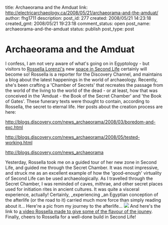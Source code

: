 title: Archaeorama and the Amduat
link: http://electricarchaeology.ca/2008/05/21/archaeorama-and-the-amduat/
author: fhg1711
description: 
post_id: 277
created: 2008/05/21 14:23:18
created_gmt: 2008/05/21 19:23:18
comment_status: open
post_name: archaeorama-and-the-amduat
status: publish
post_type: post

# Archaeorama and the Amduat

I confess, I am not very aware of what's going on in Egyptology - but visitors to [Rossella Lorenzi's](http://blogs.discovery.com/news_archaeorama) new [space in Second Life](http://slurl.com/secondlife/Jeju/194/160/100) certainly will become so! Rossella is a reporter for the Discovery Channel, and maintains a blog about the latest happenings in the world of archaeology. Recently, she's been crafting a 'Chamber of Secrets' that recreates the passage from the world of the living to the world of the dead - or at least, how that was conceived in the 'Amduat - the Book of the Secret Chamber' and 'the Book of Gates'. These funerary texts were thought to contain, according to Rossella, the secret to eternal life. Her posts about the creation process are here: 

<http://blogs.discovery.com/news_archaeorama/2008/03/boredom-and-exc.html>

<http://blogs.discovery.com/news_archaeorama/2008/05/tested-working.html>

<http://blogs.discovery.com/news_archaeorama>

Yesterday, Rossella took me on a guided tour of her new zone in Second Life, and guided me through the Secret Chamber. It was most impressive, and struck me as an excellent example of how the 'good-enough' virtuality of Second Life can be used archaeologically. As I travelled through the Secret Chamber, I was reminded of caves, mithrae, and other secret places used for initiation rites in ancient cultures. It was quite a visceral experience, actually! Certainly, _experiencing _an Egyptian conception of the afterlife (or the road to it) carried much more force than simply reading about it... Here're a pic from my journey to the afterlife... ![](http://electricarchaeologist.files.wordpress.com/2008/05/snapshot_004.jpg?w=300) And here's the link to [a video Rossella made to give some of the flavour of the jouney](http://link.brightcove.com/services/link/bcpid1475282989/bctid1549584461). Finally, cheers to Rossella for a well-done build in Second Life!